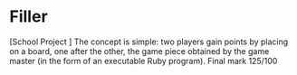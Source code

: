 # Filler
[School Project ] The concept is simple: two players gain points by placing on a board, one after the other, the game piece obtained by the game master (in the form of an executable Ruby program).  Final mark 125/100
